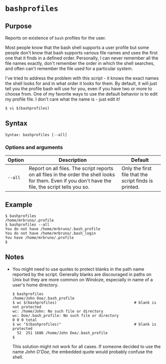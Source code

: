 # `bashprofiles`

## Purpose
Reports on existence of `bash` profiles for the user.

Most people know that the bash shell supports a user profile but some people don't know that bash supports various file names and uses the first one that it finds in a defined order. Personally, I can never remember all the file names exactly, don't remember the order in which the shell searches, and often can't remember the file used for a particular system. 

I've tried to address the problem with this script - it knows the exact names the shell looks for and in what order it looks for them. By default, it will just tell you the profile bash will use for you, even if you have two or more to choose from. One of my favorite ways to use the default behavior is to edit my profile file. I don't care what the name is - just edit it!

```
$ vi $(bashprofiles)
```

## Syntax
```
Syntax: bashprofiles [--all]
```

### Options and arguments
| Option | Description | Default |
| ------ | ----------- | ------- |
|  `--all`  | Report on all files.  The script reports on all files in the order the shell looks for them. Even if you don't have the file, the script tells you so.  | Only the first file that the script finds is printed. |

## Example

```
$ bashprofiles
/home/mrbruno/.profile
$ bashprofiles --all
You do not have /home/mrbruno/.bash_profile
You do not have /home/mrbruno/.bash_login
You have /home/mrbruno/.profile
$ 
```

## Notes

- You might need to use quotes to protect blanks in the path name reported by the script.  Generally blanks are discouraged in paths on Unix but they are more common on Windoze, especially in name of a user's home directory.

  ```
  $ bashprofiles
  /home/John Doe/.bash_profile
  $ wc $(bashprofiles)                                   # blank is not protected
  wc: /home/John: No such file or directory
  wc: Doe/.bash_profile: No such file or directory
  0 0 0 total
  $ wc "$(bashprofiles)"                                 # blank is protected
    52  251 1686 /home/John Doe/.bash_profile
  $
  ```

  This solution might not work for all cases.  If someone decided to use the name _John O'Doe_, the embedded quote would probably confuse the shell.
